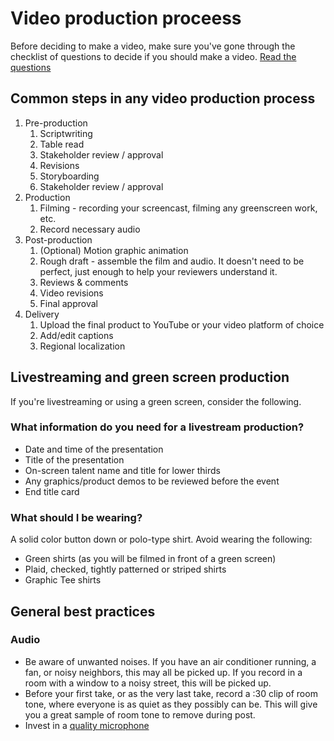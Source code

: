 # Video production proceess

Before deciding to make a video, make sure you've gone through the checklist of questions to decide if you should make a video. [Read the questions](https://alexand.us/tw-tools-decide)

## Common steps in any video production process

1. Pre-production
   1. Scriptwriting
   1. Table read
   1. Stakeholder review / approval
   1. Revisions
   1. Storyboarding
   1. Stakeholder review / approval
1. Production
   1. Filming - recording your screencast, filming any greenscreen work, etc.
   1. Record necessary audio
1. Post-production
   1. (Optional) Motion graphic animation
   1. Rough draft - assemble the film and audio. It doesn't need to be perfect, just enough to help your reviewers understand it.
   1. Reviews & comments
   1. Video revisions
   1. Final approval
1. Delivery
   1. Upload the final product to YouTube or your video platform of choice
   1. Add/edit captions
   1. Regional localization

## Livestreaming and green screen production
If you're livestreaming or using a green screen, consider the following.

### What information do you need for a livestream production?

+ Date and time of the presentation
+ Title of the presentation
+ On-screen talent name and title for lower thirds
+ Any graphics/product demos to be reviewed before the event
+ End title card

### What should I be wearing?

A solid color button down or polo-type shirt. Avoid wearing the following:
+ Green shirts (as you will be filmed in front of a green screen)
+ Plaid, checked, tightly patterned or striped shirts
+ Graphic Tee shirts

## General best practices

### Audio

+ Be aware of unwanted noises. If you have an air conditioner running, a fan, or noisy neighbors, this may all be picked up. If you record in a room with a window to a noisy street, this will be picked up.
+ Before your first take, or as the very last take, record a :30 clip of room tone, where everyone is as quiet as they possibly can be. This will give you a great sample of room tone to remove during post.
+ Invest in a [quality microphone](/multimedia#other-tools)
